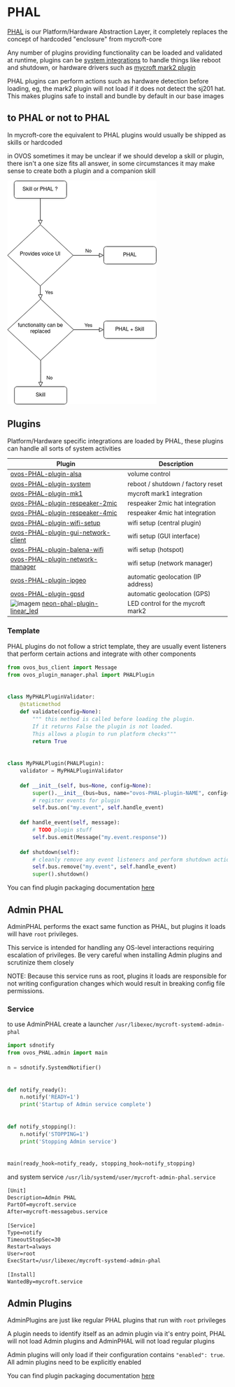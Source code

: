 # PHAL

[PHAL](https://github.com/OpenVoiceOS/ovos_PHAL) is our Platform/Hardware Abstraction Layer, it completely replaces the
concept of hardcoded "enclosure" from mycroft-core

Any number of plugins providing functionality can be loaded and validated at runtime, plugins can
be [system integrations](https://github.com/OpenVoiceOS/ovos-PHAL-plugin-system) to handle things like reboot and
shutdown, or hardware drivers such as [mycroft mark2 plugin](https://github.com/OpenVoiceOS/ovos-PHAL-plugin-mk2)

PHAL plugins can perform actions such as hardware detection before loading, eg, the mark2 plugin will not load if it
does not detect the sj201 hat. This makes plugins safe to install and bundle by default in our base images

## to PHAL or not to PHAL

In mycroft-core the equivalent to PHAL plugins would usually be shipped as skills or hardcoded

in OVOS sometimes it may be unclear if we should develop a skill or plugin, there isn't a one size fits all answer, in
some circumstances it may make sense to create both a plugin and a companion skill

![flow](img/phal_or_skill.png)

## Plugins

Platform/Hardware specific integrations are loaded by PHAL, these plugins can handle all sorts of system activities

| Plugin                                                                                                                                                                                               | Description                         |
|------------------------------------------------------------------------------------------------------------------------------------------------------------------------------------------------------|-------------------------------------|
| [ovos-PHAL-plugin-alsa](https://github.com/OpenVoiceOS/ovos-PHAL-plugin-alsa)                                                                                                                        | volume control                      |
| [ovos-PHAL-plugin-system](https://github.com/OpenVoiceOS/ovos-PHAL-plugin-system)                                                                                                                    | reboot / shutdown / factory reset   |
| [ovos-PHAL-plugin-mk1](https://github.com/OpenVoiceOS/ovos-PHAL-plugin-mk1)                                                                                                                          | mycroft mark1 integration           |
| [ovos-PHAL-plugin-respeaker-2mic](https://github.com/OpenVoiceOS/ovos-PHAL-plugin-respeaker-2mic)                                                                                                    | respeaker 2mic hat integration      |
| [ovos-PHAL-plugin-respeaker-4mic](https://github.com/OpenVoiceOS/ovos-PHAL-plugin-respeaker-4mic)                                                                                                    | respeaker 4mic hat integration      |
| [ovos-PHAL-plugin-wifi-setup](https://github.com/OpenVoiceOS/ovos-PHAL-plugin-wifi-setup)                                                                                                            | wifi setup (central plugin)         |
| [ovos-PHAL-plugin-gui-network-client](https://github.com/OpenVoiceOS/ovos-PHAL-plugin-gui-network-client)                                                                                            | wifi setup (GUI interface)          |
| [ovos-PHAL-plugin-balena-wifi](https://github.com/OpenVoiceOS/ovos-PHAL-plugin-balena-wifi)                                                                                                          | wifi setup (hotspot)                |
| [ovos-PHAL-plugin-network-manager](https://github.com/OpenVoiceOS/ovos-PHAL-plugin-network-manager)                                                                                                  | wifi setup (network manager)        |
| [ovos-PHAL-plugin-ipgeo](https://github.com/OpenVoiceOS/ovos-PHAL-plugin-ipgeo)                                                                                                                      | automatic geolocation  (IP address) |
| [ovos-PHAL-plugin-gpsd](https://github.com/OpenVoiceOS/ovos-PHAL-plugin-gpsd)                                                                                                                        | automatic geolocation  (GPS)        |
| ![imagem](https://github.com/OpenVoiceOS/ovos-media/assets/33701864/90f31b0a-dd56-457d-a3cf-7fc08b460038) [neon-phal-plugin-linear_led](https://github.com/NeonGeckoCom/neon-phal-plugin-linear_led) | LED control for the mycroft mark2   |

### Template

PHAL plugins do not follow a strict template, they are usually event listeners that perform certain actions and
integrate with other components

```python
from ovos_bus_client import Message
from ovos_plugin_manager.phal import PHALPlugin


class MyPHALPluginValidator:
    @staticmethod
    def validate(config=None):
        """ this method is called before loading the plugin.
        If it returns False the plugin is not loaded.
        This allows a plugin to run platform checks"""
        return True


class MyPHALPlugin(PHALPlugin):
    validator = MyPHALPluginValidator

    def __init__(self, bus=None, config=None):
        super().__init__(bus=bus, name="ovos-PHAL-plugin-NAME", config=config)
        # register events for plugin
        self.bus.on("my.event", self.handle_event)

    def handle_event(self, message):
        # TODO plugin stuff
        self.bus.emit(Message("my.event.response"))

    def shutdown(self):
        # cleanly remove any event listeners and perform shutdown actions
        self.bus.remove("my.event", self.handle_event)
        super().shutdown()
```

You can find plugin packaging documentation [here](https://openvoiceos.github.io/community-docs/OPM/#packaging)

## Admin PHAL

AdminPHAL performs the exact same function as PHAL, but plugins it loads will have `root` privileges.

This service is intended for handling any OS-level interactions requiring escalation of privileges. Be very careful when
installing Admin plugins and scrutinize them closely

NOTE: Because this service runs as root, plugins it loads are responsible for not writing
configuration changes which would result in breaking config file permissions.

### Service

to use AdminPHAL create a launcher `/usr/libexec/mycroft-systemd-admin-phal`

```python
import sdnotify
from ovos_PHAL.admin import main

n = sdnotify.SystemdNotifier()


def notify_ready():
    n.notify('READY=1')
    print('Startup of Admin service complete')


def notify_stopping():
    n.notify('STOPPING=1')
    print('Stopping Admin service')


main(ready_hook=notify_ready, stopping_hook=notify_stopping)
```

and system service `/usr/lib/systemd/user/mycroft-admin-phal.service`

```
[Unit]
Description=Admin PHAL
PartOf=mycroft.service
After=mycroft-messagebus.service

[Service]
Type=notify
TimeoutStopSec=30
Restart=always
User=root
ExecStart=/usr/libexec/mycroft-systemd-admin-phal

[Install]
WantedBy=mycroft.service
```

## Admin Plugins

AdminPlugins are just like regular PHAL plugins that run with `root` privileges

A plugin needs to identify itself as an admin plugin via it's entry point, PHAL will not load Admin plugins and
AdminPHAL will not load regular plugins

Admin plugins will only load if their configuration contains `"enabled": true`. All admin plugins need to be explicitly
enabled

You can find plugin packaging documentation [here](https://openvoiceos.github.io/community-docs/OPM/#packaging)
